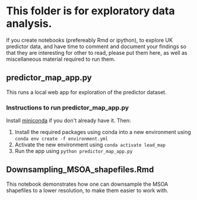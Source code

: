 # This folder is for exploratory data analysis.

If you create notebooks (prefereably Rmd or ipython), to explore UK predictor data, and have time to comment and document your findings so that they are interesting for other to read, please put them here, as well as miscellaneous material required to run them.

## predictor_map_app.py
This runs a local web app for exploration of the predictor dataset.
### Instructions to run predictor_map_app.py
Install [miniconda](https://docs.conda.io/en/latest/miniconda.html) if you don't already have it. Then:
1. Install the required packages using conda into a new environment using `conda env create -f environment.yml`
2. Activate the new environment using `conda activate lead_map`
3. Run the app using `python predictor_map_app.py`

## Downsampling_MSOA_shapefiles.Rmd
This notebook demonstrates how one can downsample the MSOA shapefiles to a lower resolution, to make them easier to work with.